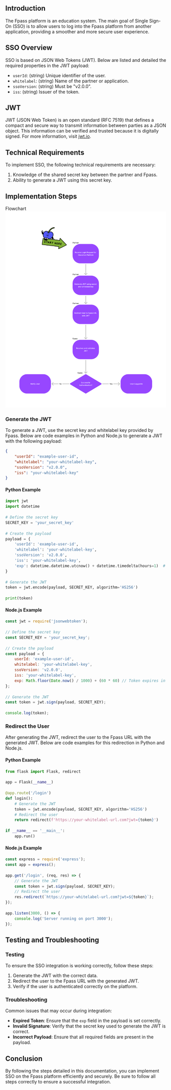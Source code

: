 ## Introduction

The Fpass platform is an education system. The main goal of Single Sign-On (SSO) is to allow users to log into the Fpass platform from another application, providing a smoother and more secure user experience.

## SSO Overview

SSO is based on JSON Web Tokens (JWT). Below are listed and detailed the required properties in the JWT payload:

- `userId`: (string) Unique identifier of the user.
- `whitelabel`: (string) Name of the partner or application.
- `ssoVersion`: (string) Must be "v2.0.0".
- `iss`: (string) Issuer of the token.

## JWT

JWT (JSON Web Token) is an open standard (RFC 7519) that defines a compact and secure way to transmit information between parties as a JSON object. This information can be verified and trusted because it is digitally signed. For more information, visit [jwt.io](https://jwt.io).

## Technical Requirements

To implement SSO, the following technical requirements are necessary:

1. Knowledge of the shared secret key between the partner and Fpass.
2. Ability to generate a JWT using this secret key.

## Implementation Steps

Flowchart
![Flowchart](https://github.com/holding-fpass/public-docs/blob/main/sso/assets/flowchart.png)

### Generate the JWT

To generate a JWT, use the secret key and whitelabel key provided by Fpass. Below are code examples in Python and Node.js to generate a JWT with the following payload:

```json
{
    "userId": "example-user-id",
    "whitelabel": "your-whitelabel-key",
    "ssoVersion": "v2.0.0",
    "iss": "your-whitelabel-key"
}
```

#### Python Example

```python
import jwt
import datetime

# Define the secret key
SECRET_KEY = 'your_secret_key'

# Create the payload
payload = {
    'userId': 'example-user-id',
    'whitelabel': 'your-whitelabel-key',
    'ssoVersion': 'v2.0.0',
    'iss': 'your-whitelabel-key',
    'exp': datetime.datetime.utcnow() + datetime.timedelta(hours=1)  # Token expires in 1 hour
}

# Generate the JWT
token = jwt.encode(payload, SECRET_KEY, algorithm='HS256')

print(token)
```

#### Node.js Example

```javascript
const jwt = require('jsonwebtoken');

// Define the secret key
const SECRET_KEY = 'your_secret_key';

// Create the payload
const payload = {
    userId: 'example-user-id',
    whitelabel: 'your-whitelabel-key',
    ssoVersion: 'v2.0.0',
    iss: 'your-whitelabel-key',
    exp: Math.floor(Date.now() / 1000) + (60 * 60) // Token expires in 1 hour
};

// Generate the JWT
const token = jwt.sign(payload, SECRET_KEY);

console.log(token);
```

### Redirect the User

After generating the JWT, redirect the user to the Fpass URL with the generated JWT. Below are code examples for this redirection in Python and Node.js.

#### Python Example

```python
from flask import Flask, redirect

app = Flask(__name__)

@app.route('/login')
def login():
    # Generate the JWT
    token = jwt.encode(payload, SECRET_KEY, algorithm='HS256')
    # Redirect the user
    return redirect(f'https://your-whitelabel-url.com?jwt={token}')

if __name__ == '__main__':
    app.run()
```

#### Node.js Example

```javascript
const express = require('express');
const app = express();

app.get('/login', (req, res) => {
    // Generate the JWT
    const token = jwt.sign(payload, SECRET_KEY);
    // Redirect the user
    res.redirect(`https://your-whitelabel-url.com?jwt=${token}`);
});

app.listen(3000, () => {
    console.log('Server running on port 3000');
});
```

## Testing and Troubleshooting

### Testing

To ensure the SSO integration is working correctly, follow these steps:

1. Generate the JWT with the correct data.
2. Redirect the user to the Fpass URL with the generated JWT.
3. Verify if the user is authenticated correctly on the platform.

### Troubleshooting

Common issues that may occur during integration:

- **Expired Token**: Ensure that the `exp` field in the payload is set correctly.
- **Invalid Signature**: Verify that the secret key used to generate the JWT is correct.
- **Incorrect Payload**: Ensure that all required fields are present in the payload.

## Conclusion

By following the steps detailed in this documentation, you can implement SSO on the Fpass platform efficiently and securely. Be sure to follow all steps correctly to ensure a successful integration.
